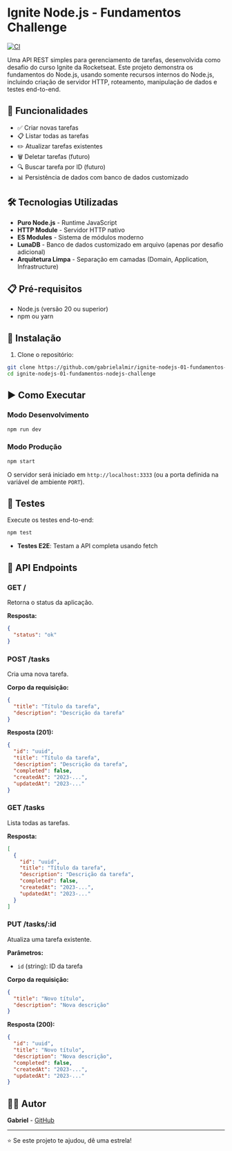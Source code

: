 # Ignite Node.js - Fundamentos Challenge

[![CI](https://github.com/gabrielalmir/ignite-nodejs-01-fundamentos-nodejs-challenge/actions/workflows/ci.yml/badge.svg)](https://github.com/gabrielalmir/ignite-nodejs-01-fundamentos-nodejs-challenge/actions/workflows/ci.yml)

Uma API REST simples para gerenciamento de tarefas, desenvolvida como desafio do curso Ignite da Rocketseat. Este projeto demonstra os fundamentos do Node.js, usando somente recursos internos do Node.js, incluindo criação de servidor HTTP, roteamento, manipulação de dados e testes end-to-end.

## 🚀 Funcionalidades

- ✅ Criar novas tarefas
- 📋 Listar todas as tarefas
- ✏️ Atualizar tarefas existentes
- 🗑️ Deletar tarefas (futuro)
- 🔍 Buscar tarefa por ID (futuro)
- 📊 Persistência de dados com banco de dados customizado

## 🛠️ Tecnologias Utilizadas

- **Puro Node.js** - Runtime JavaScript
- **HTTP Module** - Servidor HTTP nativo
- **ES Modules** - Sistema de módulos moderno
- **LunaDB** - Banco de dados customizado em arquivo (apenas por desafio adicional)
- **Arquitetura Limpa** - Separação em camadas (Domain, Application, Infrastructure)

## 📋 Pré-requisitos

- Node.js (versão 20 ou superior)
- npm ou yarn

## 🔧 Instalação

1. Clone o repositório:
```bash
git clone https://github.com/gabrielalmir/ignite-nodejs-01-fundamentos-nodejs-challenge.git
cd ignite-nodejs-01-fundamentos-nodejs-challenge
```

## ▶️ Como Executar

### Modo Desenvolvimento
```bash
npm run dev
```

### Modo Produção
```bash
npm start
```

O servidor será iniciado em `http://localhost:3333` (ou a porta definida na variável de ambiente `PORT`).

## 🧪 Testes

Execute os testes end-to-end:
```bash
npm test
```

- **Testes E2E**: Testam a API completa usando fetch

## 📡 API Endpoints

### GET /
Retorna o status da aplicação.

**Resposta:**
```json
{
  "status": "ok"
}
```

### POST /tasks
Cria uma nova tarefa.

**Corpo da requisição:**
```json
{
  "title": "Título da tarefa",
  "description": "Descrição da tarefa"
}
```

**Resposta (201):**
```json
{
  "id": "uuid",
  "title": "Título da tarefa",
  "description": "Descrição da tarefa",
  "completed": false,
  "createdAt": "2023-...",
  "updatedAt": "2023-..."
}
```

### GET /tasks
Lista todas as tarefas.

**Resposta:**
```json
[
  {
    "id": "uuid",
    "title": "Título da tarefa",
    "description": "Descrição da tarefa",
    "completed": false,
    "createdAt": "2023-...",
    "updatedAt": "2023-..."
  }
]
```

### PUT /tasks/:id
Atualiza uma tarefa existente.

**Parâmetros:**
- `id` (string): ID da tarefa

**Corpo da requisição:**
```json
{
  "title": "Novo título",
  "description": "Nova descrição"
}
```

**Resposta (200):**
```json
{
  "id": "uuid",
  "title": "Novo título",
  "description": "Nova descrição",
  "completed": false,
  "createdAt": "2023-...",
  "updatedAt": "2023-..."
}
```

## 👨‍💻 Autor

**Gabriel** - [GitHub](https://github.com/gabrielalmir)

---

⭐ Se este projeto te ajudou, dê uma estrela!
